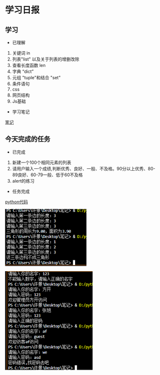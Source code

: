 # 学习日报

## 学习

* 已理解
1. 关键词 in
2. 列表"list" 以及关于列表的增删改除
3. 查看长度函数 len
4. 字典 “dict”
5. 元组 "tuple"和结合 "set"
6. 条件语句
7. css
8. 网页结构
9. Js基础

* 学习笔记


[笔记](https://github.com/xujing-1/notework/blob/master/7.27%E7%AC%94%E8%AE%B0.md)



## 今天完成的任务

* 已完成

1. 新建一个100个相同元素的列表
2. 请用户输入一个成绩,判断优秀、良好、一般、不及格。90分以上优秀、80-89良好、60-79一般、低于60不及格
3. alert的练习

* 任务完成

[python代码](https://github.com/xujing-1/notework/blob/master/7.27python%E4%BB%A3%E7%A0%81.md)

![三角形判断](https://github.com/xujing-1/resoult/blob/master/%E4%B8%89%E8%A7%92%E5%BD%A2%E5%88%A4%E6%96%AD.png)

![管理员判断](https://github.com/xujing-1/resoult/blob/master/%E7%AE%A1%E7%90%86%E5%91%98%E8%AE%A4%E8%AF%81.png)
